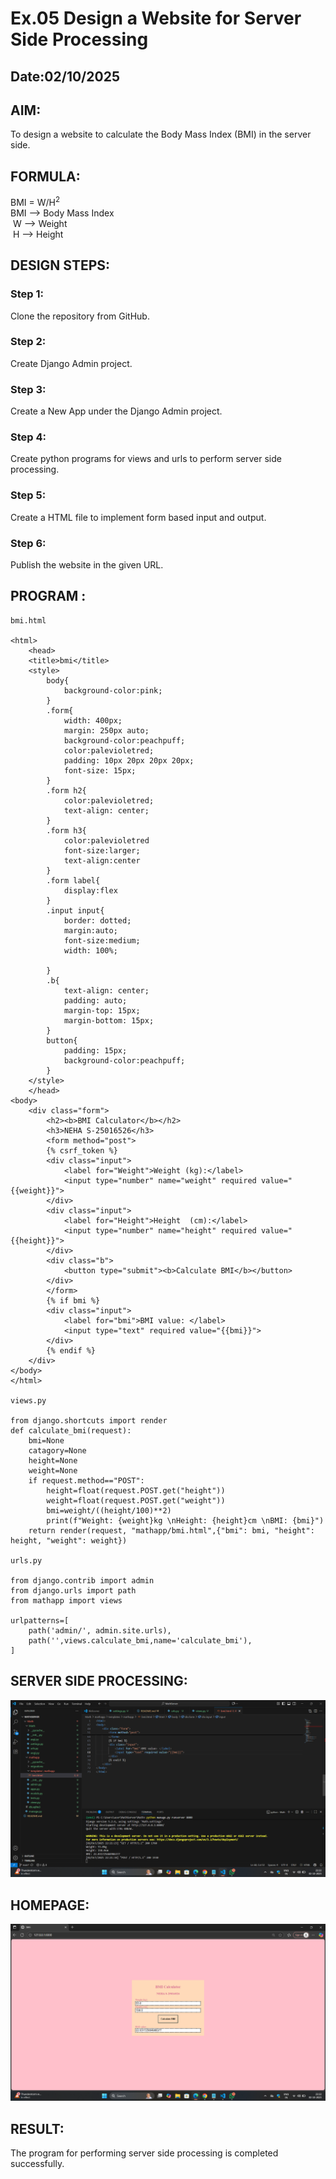 # Ex.05 Design a Website for Server Side Processing
## Date:02/10/2025

## AIM:
 To design a website to calculate the Body Mass Index (BMI) in the server side.


## FORMULA:
BMI = W/H<sup>2</sup>
<br> BMI --> Body Mass Index
<br> W --> Weight
<br> H --> Height

## DESIGN STEPS:

### Step 1:
Clone the repository from GitHub.

### Step 2:
Create Django Admin project.

### Step 3:
Create a New App under the Django Admin project.

### Step 4:
Create python programs for views and urls to perform server side processing.

### Step 5:
Create a HTML file to implement form based input and output.

### Step 6:
Publish the website in the given URL.

## PROGRAM :
```
bmi.html

<html>
    <head>
    <title>bmi</title>
    <style>
        body{
            background-color:pink;
        }
        .form{
            width: 400px;
            margin: 250px auto;
            background-color:peachpuff;
            color:palevioletred;
            padding: 10px 20px 20px 20px;
            font-size: 15px;
        }
        .form h2{
            color:palevioletred;
            text-align: center;
        }
        .form h3{
            color:palevioletred
            font-size:larger;
            text-align:center
        }
        .form label{
            display:flex
        }
        .input input{
            border: dotted; 
            margin:auto;
            font-size:medium;
            width: 100%;

        }
        .b{
            text-align: center;
            padding: auto;
            margin-top: 15px;
            margin-bottom: 15px;
        }
        button{
            padding: 15px;
            background-color:peachpuff;
        }
    </style>
    </head>
<body>
    <div class="form">
        <h2><b>BMI Calculator</b></h2>
        <h3>NEHA S-25016526</h3>
        <form method="post">
        {% csrf_token %}
        <div class="input">
            <label for="Weight">Weight (kg):</label>
            <input type="number" name="weight" required value="{{weight}}">
        </div>
        <div class="input">
            <label for="Height">Height  (cm):</label>
            <input type="number" name="height" required value="{{height}}">
        </div>
        <div class="b">
            <button type="submit"><b>Calculate BMI</b></button>
        </div>
        </form>
        {% if bmi %}
        <div class="input">
            <label for="bmi">BMI value: </label>
            <input type="text" required value="{{bmi}}">
        </div>
        {% endif %}
    </div>
</body>
</html>

views.py

from django.shortcuts import render
def calculate_bmi(request):
    bmi=None
    catagory=None
    height=None
    weight=None
    if request.method=="POST":
        height=float(request.POST.get("height"))
        weight=float(request.POST.get("weight"))
        bmi=weight/((height/100)**2)
        print(f"Weight: {weight}kg \nHeight: {height}cm \nBMI: {bmi}")
    return render(request, "mathapp/bmi.html",{"bmi": bmi, "height": height, "weight": weight})

urls.py

from django.contrib import admin
from django.urls import path
from mathapp import views

urlpatterns=[
    path('admin/', admin.site.urls),
    path('',views.calculate_bmi,name='calculate_bmi'),
]
```


## SERVER SIDE PROCESSING:
![alt text](<server side.png>)

## HOMEPAGE:
![alt text](bmi.png)

## RESULT:
The program for performing server side processing is completed successfully.
